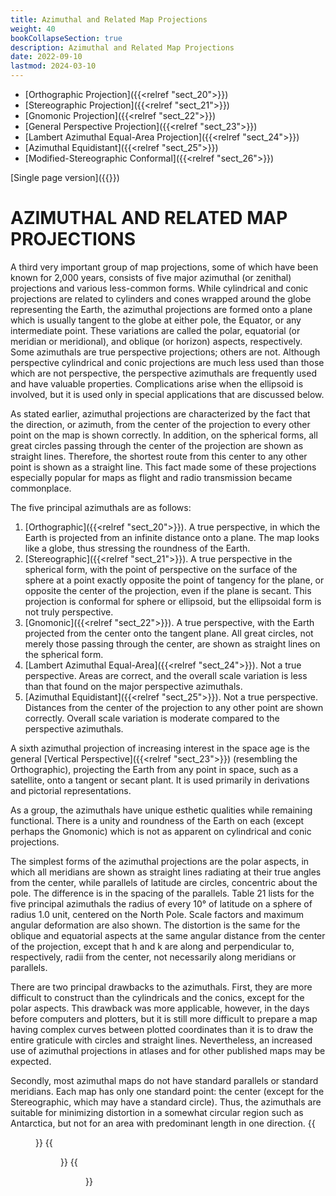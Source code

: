 ```yaml
---
title: Azimuthal and Related Map Projections
weight: 40
bookCollapseSection: true
description: Azimuthal and Related Map Projections
date: 2022-09-10
lastmod: 2024-03-10
---
```

- [Orthographic Projection]({{<relref "sect_20">}})
- [Stereographic Projection]({{<relref "sect_21">}})
- [Gnomonic Projection]({{<relref "sect_22">}})
- [General Perspective Projection]({{<relref "sect_23">}})
- [Lambert Azimuthal Equal-Area Projection]({{<relref "sect_24">}})
- [Azimuthal Equidistant]({{<relref "sect_25">}})
- [Modified-Stereographic Conformal]({{<relref "sect_26">}})

[Single page version]({{<relref single>}})

# AZIMUTHAL AND RELATED MAP PROJECTIONS
A third very important group of map projections, some of which have been known for 2,000 years, consists of five major azimuthal (or zenithal) projections and various less-common forms. While cylindrical and conic projections are related to cylinders and cones wrapped around the globe representing the Earth, the azimuthal projections are formed onto a plane which is usually tangent to the globe at either pole, the Equator, or any intermediate point. These variations are called the polar, equatorial (or meridian or meridional), and oblique (or horizon) aspects, respectively. Some azimuthals are true perspective projections; others are not. Although perspective cylindrical and conic projections are much less used than those which are not perspective, the perspective azimuthals are frequently used and have valuable properties. Complications arise when the ellipsoid is involved, but it is used only in special applications that are discussed below.

As stated earlier, azimuthal projections are characterized by the fact that the direction, or azimuth, from the center of the projection to every other point on the map is shown correctly. In addition, on the spherical forms, all great circles passing through the center of the projection are shown as straight lines. Therefore,
the shortest route from this center to any other point is shown as a straight line. This fact made some of these projections especially popular for maps as flight and
radio transmission became commonplace.

The five principal azimuthals are as follows:
1. [Orthographic]({{<relref "sect_20">}}). A true perspective, in which the Earth is projected from an infinite distance onto a plane. The map looks like a globe, thus stressing the roundness of the Earth.
2. [Stereographic]({{<relref "sect_21">}}). A true perspective in the spherical form, with the point of perspective on the surface of the sphere at a point exactly opposite the point of tangency for the plane, or opposite the center of the projection, even if the plane is secant. This projection is conformal for sphere or ellipsoid, but the ellipsoidal form is not truly perspective.
3. [Gnomonic]({{<relref "sect_22">}}). A true perspective, with the Earth projected from the center onto the tangent plane. All great circles, not merely those passing through the center, are shown as straight lines on the spherical form.
4. [Lambert Azimuthal Equal-Area]({{<relref "sect_24">}}). Not a true perspective. Areas are correct, and the overall scale variation is less than that found on the major perspective azimuthals.
5. [Azimuthal Equidistant]({{<relref "sect_25">}}). Not a true perspective. Distances from the center of the projection to any other point are shown correctly. Overall scale variation is moderate compared to the perspective azimuthals.

A sixth azimuthal projection of increasing interest in the space age is the general [Vertical Perspective]({{<relref "sect_23">}}) (resembling the Orthographic), projecting the Earth from any point in space, such as a satellite, onto a tangent or secant plant. It is used primarily in derivations and pictorial representations.

As a group, the azimuthals have unique esthetic qualities while remaining functional. There is a unity and roundness of the Earth on each (except perhaps the Gnomonic) which is not as apparent on cylindrical and conic projections.

The simplest forms of the azimuthal projections are the polar aspects, in which all meridians are shown as straight lines radiating at their true angles from the center, while parallels of latitude are circles, concentric about the pole. The difference is in the spacing of the parallels. Table 21 lists for the five principal azimuthals the radius of every 10° of latitude on a sphere of radius 1.0 unit, centered on the North Pole. Scale factors and maximum angular deformation are also shown. The distortion is the same for the oblique and equatorial aspects at the same angular distance from the center of the projection, except that h and k are along and perpendicular to, respectively, radii from the center, not necessarily along meridians or parallels.

There are two principal drawbacks to the azimuthals. First, they are more difficult to construct than the cylindricals and the conics, except for the polar aspects. This drawback was more applicable, however, in the days before computers and plotters, but it is still more difficult to prepare a map having complex curves between plotted coordinates than it is to draw the entire graticule with circles and straight lines. Nevertheless, an increased use of azimuthal projections in atlases and for other published maps may be expected.

Secondly, most azimuthal maps do not have standard parallels or standard meridians. Each map has only one standard point: the center (except for the Stereographic, which may have a standard circle). Thus, the azimuthals are suitable for minimizing distortion in a somewhat circular region such as Antarctica, but not for an area with predominant length in one direction.
{{<figure src="table21.png" link="table21.png">}}
{{<figure src="table21_1.png" link="table21_1.png">}}
{{<figure src="table21_2.png" link="table21_2.png" caption="__TABLE 21__.&mdash; Comparison of major azimuthal projections: Radius, scale factors, maximum angular distortion for projection of sphere with radius 1.0, North Polar aspect">}}